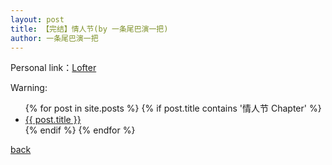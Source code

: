 ```yaml
---
layout: post
title: 【完结】情人节(by 一条尾巴演一把)
author: 一条尾巴演一把
---
```


Personal link：[Lofter](http://goandactthem.lofter.com/)

Warning:

<ul>
  {% for post in site.posts %}
    {% if post.title contains '情人节 Chapter' %}
      <li>
        <a href="{{ post.url }}">{{ post.title }}</a>
      </li>
    {% endif %}
  {% endfor %}
</ul>


[back](https://allforyanchen.github.io/)
